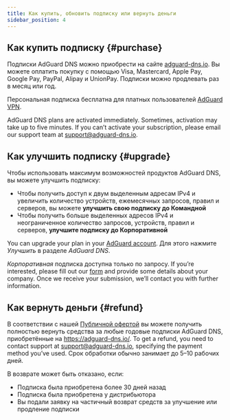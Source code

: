 ```yaml
---
title: Как купить, обновить подписку или вернуть деньги
sidebar_position: 4
---
```


## Как купить подписку {#purchase}

Подписки AdGuard DNS можно приобрести на сайте [adguard-dns.io](https://adguard-dns.io/license.html). Вы можете оплатить покупку с помощью Visa, Mastercard, Apple Pay, Google Pay, PayPal, Alipay и UnionPay. Подписки можно продлевать раз в месяц или год.

Персональная подписка бесплатна для платных пользователей [AdGuard VPN](https://adguard-vpn.com/welcome.html).

AdGuard DNS plans are activated immediately. Sometimes, activation may take up to five minutes. If you can’t activate your subscription, please email our support team at [support@adguard-dns.io](mailto:support@adguard-dns.io).

## Как улучшить подписку {#upgrade}

Чтобы использовать максимум возможностей продуктов AdGuard DNS, вы можете улучшить подписку:

- Чтобы получить доступ к двум выделенным адресам IPv4 и увеличить количество устройств, ежемесячных запросов, правил и серверов, вы можете **улучшить свою подписку до Командной**
- Чтобы получить больше выделенных адресов IPv4 и неограниченное количество запросов, устройств, правил и серверов, **улучшите подписку до Корпоративной**

You can upgrade your plan in your [AdGuard account](https://adguardaccount.com/account/licenses). Для этого нажмите _Улучшить_ в разделе _AdGuard DNS_.

_Корпоративная_ подписка доступна только по запросу. If you’re interested, please fill out our [form](https://surveys.adguard.com/dns_enterprise/form.html) and provide some details about your company. Once we receive your submission, we’ll contact you with further information.

## Как вернуть деньги {#refund}

В соответствии с нашей [Публичной офертой](https://adguard-dns.io/terms-of-sale.html) вы можете получить полностью вернуть средства за любые годовые подписки AdGuard DNS, приобретённые на https://adguard-dns.io/. To get a refund, you need to contact support at support@adguard-dns.io, specifying the payment method you’ve used. Срок обработки обычно занимает до 5–10 рабочих дней.

В возврате может быть отказано, если:

- Подписка была приобретена более 30 дней назад
- Подписка была приобретена у дистрибьютора
- Вы подали заявку на частичный возврат средств за улучшение или продление подписки
